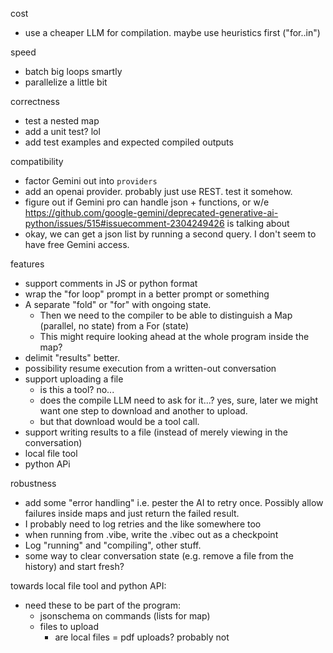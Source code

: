 


cost
- use a cheaper LLM for compilation. maybe use heuristics first ("for..in")

speed
- batch big loops smartly
- parallelize a little bit


correctness
- test a nested map
- add a unit test? lol
- add test examples and expected compiled outputs


compatibility
- factor Gemini out into `providers`
- add an openai provider. probably just use REST. test it somehow.
- figure out if Gemini pro can handle json + functions, or w/e
https://github.com/google-gemini/deprecated-generative-ai-python/issues/515#issuecomment-2304249426 is talking about
- okay, we can get a json list by running a second query. I don't seem to have free Gemini access.


features
- support comments in JS or python format 
- wrap the "for loop" prompt in a better prompt or something
- A separate "fold" or "for" with ongoing state.
  - Then we need to the compiler to be able to distinguish a Map (parallel, no state) from a For (state)
  - This might require looking ahead at the whole program inside the map?
- delimit "results" better.
- possibility resume execution from a written-out conversation
- support uploading a file
  - is this a tool? no...
  - does the compile LLM need to ask for it...? yes, sure, later we might want one step to download and another to upload.
  - but that download would be a tool call.
- support writing results to a file (instead of merely viewing in the conversation)
- local file tool
- python APi



robustness
- add some "error handling"
  i.e. pester the AI to retry once. Possibly allow failures inside maps and just return the failed result.
- I probably need to log retries and the like somewhere too
- when running from .vibe, write the .vibec out as a checkpoint
- Log "running" and "compiling", other stuff.
- some way to clear conversation state (e.g. remove a file from the history) and start fresh?
  


towards local file tool and python API:
- need these to be part of the program:
  - jsonschema on commands (lists for map)
  - files to upload 
    - are local files = pdf uploads? probably not


